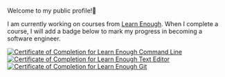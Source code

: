 Welcome to my public profile!👋 <br> <p>I am currently working on courses from <a href="https://www.learnenough.com/">Learn Enough</a>. When I complete a course, I will add a badge below to mark my progress in becoming a software engineer.</p>

<a href="https://www.learnenough.com/certificates/ARAMOS"><img src="https://www.learnenough.com/certificates/ARAMOS/command-line-tutorial.svg" alt="Certificate of Completion for Learn Enough Command Line"></a><a href="https://www.learnenough.com/certificates/ARAMOS"><img src="https://www.learnenough.com/certificates/ARAMOS/text-editor-tutorial.svg" alt="Certificate of Completion for Learn Enough Text Editor"></a><a href="https://www.learnenough.com/certificates/ARAMOS"><img src="https://www.learnenough.com/certificates/ARAMOS/git-tutorial.svg" alt="Certificate of Completion for Learn Enough Git"></a>
